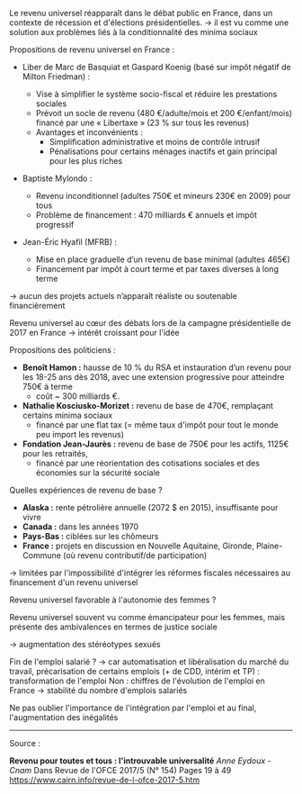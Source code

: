 Le revenu universel réapparaît dans le débat public en France, dans un contexte de récession et d'élections présidentielles.
	-> il est vu comme une solution aux problèmes liés à la conditionnalité des minima sociaux

Propositions de revenu universel en France :

- Liber de Marc de Basquiat et Gaspard Koenig (basé sur impôt négatif de Milton Friedman) :
	- Vise à simplifier le système socio-fiscal et réduire les prestations sociales
	- Prévoit un socle de revenu (480 €/adulte/mois et 200 €/enfant/mois) financé par une « Libertaxe » (23 % sur tous les revenus)
	- Avantages et inconvénients :
		- Simplification administrative et moins de contrôle intrusif
		- Pénalisations pour certains ménages inactifs et gain principal pour les plus riches

- Baptiste Mylondo :
	- Revenu inconditionnel (adultes 750€ et mineurs 230€ en 2009) pour tous
	- Problème de financement : 470 milliards € annuels et impôt progressif
- Jean-Éric Hyafil (MFRB) :
	- Mise en place graduelle d’un revenu de base minimal (adultes 465€)
	- Financement par impôt à court terme et par taxes diverses à long terme

-> aucun des projets actuels n’apparaît réaliste ou soutenable financièrement


Revenu universel au cœur des débats lors de la campagne présidentielle de 2017 en France
	-> intérêt croissant pour l'idée

Propositions des politiciens :

- **Benoît Hamon :** hausse de 10 % du RSA et instauration d’un revenu pour les 18-25 ans dès 2018, avec une extension progressive pour atteindre 750€ à terme
	- coût ~ 300 milliards €.
- **Nathalie Kosciusko-Morizet :** revenu de base de 470€, remplaçant certains minima sociaux
	- financé par une flat tax (= même taux d'impôt pour tout le monde peu import les revenus)
- **Fondation Jean-Jaurès :** revenu de base de 750€ pour les actifs, 1125€ pour les retraités,
	- financé par une réorientation des cotisations sociales et des économies sur la sécurité sociale


Quelles expériences de revenu de base ?

- **Alaska :** rente pétrolière annuelle (2072 $ en 2015), insuffisante pour vivre
- **Canada :** dans les années 1970
- **Pays-Bas :** ciblées sur les chômeurs
- **France :** projets en discussion en Nouvelle Aquitaine, Gironde, Plaine-Commune (où revenu contributif/de participation)

-> limitées par l'impossibilité d'intégrer les réformes fiscales nécessaires au financement d'un revenu universel

Revenu universel favorable à l'autonomie des femmes ?

Revenu universel souvent vu comme émancipateur pour les femmes, mais présente des ambivalences en termes de justice sociale

-> augmentation des stéréotypes sexués


Fin  de l'emploi salarié ?
	-> car automatisation et libéralisation du marché du travail, précarisation de certains emplois (+ de CDD, intérim et TP) : transformation de l'emploi
Non : chiffres de l'évolution de l'emploi en France -> stabilité du nombre d'emplois salariés

Ne pas oublier l'importance de l'intégration par l'emploi et au final, l'augmentation des inégalités

---
Source :

**Revenu pour toutes et tous : l'introuvable universalité**
*Anne Eydoux - Cnam*
Dans Revue de l'OFCE 2017/5 (N° 154)
Pages 19 à 49
https://www.cairn.info/revue-de-l-ofce-2017-5.htm
